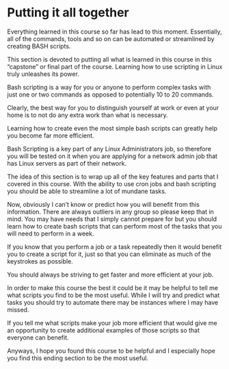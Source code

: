 # Putting it all together

Everything learned in this course so far has lead to this moment. Essentially, all of the commands, tools and so on can be automated or streamlined by creating BASH scripts.

This section is devoted to putting all what is learned in this course in this “capstone” or final part of the course.
Learning how to use scripting in Linux truly unleashes its power.

Bash scripting is a way for you or anyone to perform complex tasks with just one or two commands as opposed to potentially 10 to 20 commands.

Clearly, the best way for you to distinguish yourself at work or even at your home is to not do any extra work than what is necessary.

Learning how to create even the most simple bash scripts can greatly help you become far more efficient.

Bash Scripting is a key part of any Linux Administrators job, so therefore you will be tested on it when you are applying for a network admin job that has Linux servers as part of their network.

The idea of this section is to wrap up all of the key features and parts that I covered in this course.
With the ability to use cron jobs and bash scripting you should be able to streamline a lot of mundane tasks.

Now, obviously I can’t know or predict how you will benefit from this information. There are always outliers in any group so please keep that in mind. You may have needs that I simply cannot prepare for but you should learn how to create bash scripts that can perform most of the tasks that you will need to perform in a week.

If you know that you perform a job or a task repeatedly then it would benefit you to create a script for it, just so that you can eliminate as much of the keystrokes as possible.

You should always be striving to get faster and more efficient at your job.

In order to make this course the best it could be it may be helpful to tell me what scripts you find to be the most useful.
While I will try and predict what tasks you should try to automate there may be instances where I may have missed.

If you tell me what scripts make your job more efficient that would give me an opportunity to create additional examples of those scripts so that everyone can benefit.

Anyways, I hope you found this course to be helpful and I especially hope you find this ending section to be the most useful.


